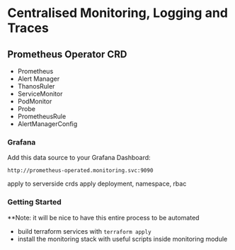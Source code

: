 # Centralised Monitoring, Logging and Traces 



## Prometheus Operator CRD
- Prometheus 
- Alert Manager
- ThanosRuler
- ServiceMonitor
- PodMonitor
- Probe
- PrometheusRule 
- AlertManagerConfig


### Grafana 
Add this data source to your Grafana Dashboard: 
```
http://prometheus-operated.monitoring.svc:9090

```

apply to serverside crds
apply deployment, namespace, rbac

### Getting Started 
**Note: it will be nice to have this entire process to be automated 
- build terraform services with ``` terraform apply ``` 
- install the monitoring stack  with useful scripts inside monitoring module 



